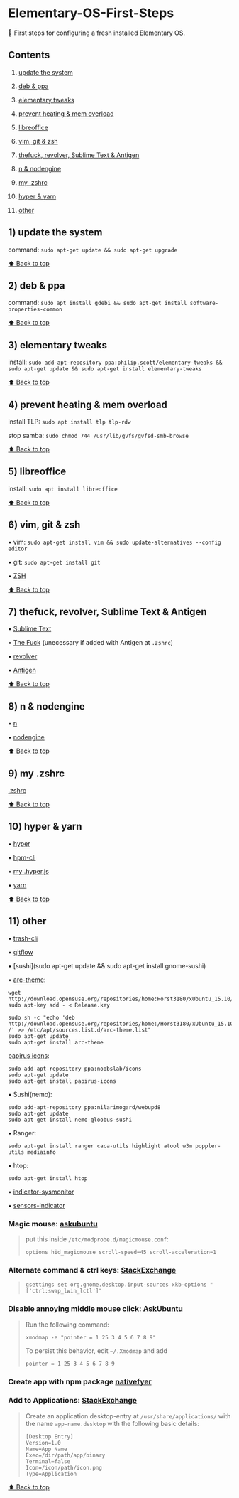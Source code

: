 # Elementary-OS-First-Steps
:baby_bottle: First steps for configuring a fresh installed Elementary OS.

## Contents
  
  1) [update the system](#1-update-the-system)
  
  2) [deb & ppa](#2-deb--ppa)
  
  3) [elementary tweaks](#3-elementary-tweaks)
  
  4) [prevent heating & mem overload](#4-prevent-heating--mem-overload)
  
  5) [libreoffice](#5-libreoffice)
  
  6) [vim, git & zsh](#6-vim-git--zsh)
  
  7) [thefuck, revolver, Sublime Text & Antigen](#7-thefuck-revolver-sublime-text--antigen)
  
  8) [n & nodengine](#8-n--nodengine)
  
  9) [my .zshrc](#9-zshrc)
  
  10) [hyper & yarn](#10-hyper--yarn)
  
  11) [other](#11-other)

## 1) update the system

command: `sudo apt-get update && sudo apt-get upgrade`

[⬆ Back to top](#contents)

## 2) deb & ppa

command: `sudo apt install gdebi && sudo apt-get install software-properties-common`

[⬆ Back to top](#contents)

## 3) elementary tweaks

install: `sudo add-apt-repository ppa:philip.scott/elementary-tweaks && sudo apt-get update && sudo apt-get install elementary-tweaks`

[⬆ Back to top](#contents)

## 4) prevent heating & mem overload

install TLP: `sudo apt install tlp tlp-rdw`

stop samba: `sudo chmod 744 /usr/lib/gvfs/gvfsd-smb-browse`

[⬆ Back to top](#contents)

## 5) libreoffice

install: `sudo apt install libreoffice`

[⬆ Back to top](#contents)

## 6) vim, git & zsh

• vim: `sudo apt-get install vim && sudo update-alternatives --config editor`

• git: `sudo apt-get install git`

• [ZSH](https://github.com/robbyrussell/oh-my-zsh/wiki/Installing-ZSH)

[⬆ Back to top](#contents)

## 7) thefuck, revolver, Sublime Text & Antigen

• [Sublime Text](https://sublimetext.com)

• [The Fuck](https://github.com/nvbn/thefuck) (unecessary if added with Antigen at `.zshrc`) 

• [revolver](https://github.com/molovo/revolver)

• [Antigen](https://github.com/zsh-users/antigen)

[⬆ Back to top](#contents)

## 8) n & nodengine

• [n](https://github.com/mklement0/n-install)

• [nodengine](https://github.com/Kikobeats/nodengine)

[⬆ Back to top](#contents)

## 9) my .zshrc

[.zshrc](.zshrc)

[⬆ Back to top](#contents)

## 10) hyper & yarn 

• [hyper](https://github.com/zeit/hyper)

• [hpm-cli](https://www.npmjs.com/package/hpm-cli)

• [my .hyper.js](.hyper.js)

• [yarn](https://yarnpkg.com/docs/install)

[⬆ Back to top](#contents)

## 11) other

• [trash-cli](https://github.com/sindresorhus/trash-cli)

• [gitflow](https://github.com/petervanderdoes/gitflow-avh)

• [sushi](sudo apt-get update && sudo apt-get install gnome-sushi)

• [arc-theme](https://github.com/horst3180/Arc-theme):

```
wget http://download.opensuse.org/repositories/home:Horst3180/xUbuntu_15.10/Release.key
sudo apt-key add - < Release.key 

sudo sh -c "echo 'deb http://download.opensuse.org/repositories/home:/Horst3180/xUbuntu_15.10/ /' >> /etc/apt/sources.list.d/arc-theme.list"
sudo apt-get update
sudo apt-get install arc-theme
```

[papirus icons](http://www.noobslab.com/2015/10/papirus-icons-for-unity-papirus-theme.html):
```
sudo add-apt-repository ppa:noobslab/icons
sudo apt-get update
sudo apt-get install papirus-icons
```

• Sushi(nemo):

```
sudo add-apt-repository ppa:nilarimogard/webupd8
sudo apt-get update
sudo apt-get install nemo-gloobus-sushi
```

• Ranger:

```
sudo apt-get install ranger caca-utils highlight atool w3m poppler-utils mediainfo
```
• htop:

```
sudo apt-get install htop

```

• [indicator-sysmonitor](https://github.com/fossfreedom/indicator-sysmonitor)

• [sensors-indicator](https://launchpad.net/~alexmurray/+archive/ubuntu/indicator-sensors/+sourcepub/4472975/+listing-archive-extra)

### Magic mouse: [askubuntu](http://askubuntu.com/questions/261791/how-to-set-the-scroll-speed-of-apple-magic-mouse)

> put this inside `/etc/modprobe.d/magicmouse.conf`:
> 
> `options hid_magicmouse scroll-speed=45 scroll-acceleration=1`

### Alternate command & ctrl keys: [StackExchange](http://elementaryos.stackexchange.com/questions/1283/how-to-setup-keyboard-layout-similar-to-os-x)

> `gsettings set org.gnome.desktop.input-sources xkb-options "['ctrl:swap_lwin_lctl']"`

### Disable annoying middle mouse click: [AskUbuntu](http://askubuntu.com/questions/4507/how-do-i-disable-middle-mouse-button-click-paste)

> Run the following command:
>
> `xmodmap -e "pointer = 1 25 3 4 5 6 7 8 9"`
>
> To persist this behavior, edit `~/.Xmodmap` and add
>
> `pointer = 1 25 3 4 5 6 7 8 9`

### Create app with npm package [nativefyer](https://www.npmjs.com/package/nativefier)

### Add to Applications: [StackExchange](http://elementaryos.stackexchange.com/questions/560/how-can-i-add-an-executable-file-to-the-dock)

> Create an application desktop-entry at `/usr/share/applications/` with the name `app-name.desktop` with the following basic details:
> 
>```
> [Desktop Entry]
> Version=1.0
> Name=App Name
> Exec=/dir/path/app/binary
> Terminal=false
> Icon=/icon/path/icon.png
> Type=Application
>```

[⬆ Back to top](#contents)
